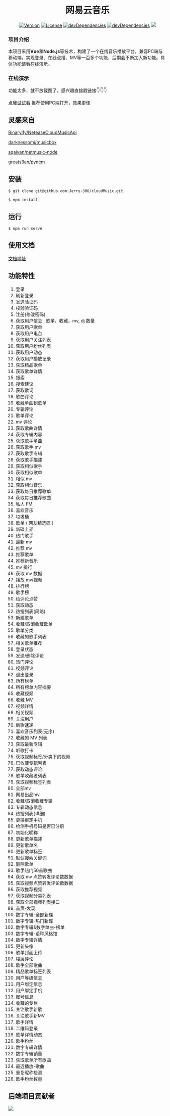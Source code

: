 <div align="center">
    <h1>网易云音乐</h1>
</div>

<p align="center">
<a href="https://www.npmjs.com/package/NeteaseCloudMusicApi"><img src="https://img.shields.io/npm/v/NeteaseCloudMusicApi.svg" alt="Version"></a>
<a href="https://www.npmjs.com/package/NeteaseCloudMusicApi"><img src="https://img.shields.io/npm/l/NeteaseCloudMusicApi.svg" alt="License"></a>
<a href="https://www.npmjs.com/package/NeteaseCloudMusicApi"><img src="https://img.shields.io/david/dev/binaryify/NeteaseCloudMusicApi.svg" alt="devDependencies" ></a>
<a href="https://www.npmjs.com/package/NeteaseCloudMusicApi"><img src="https://img.shields.io/david/binaryify/NeteaseCloudMusicApi.svg" alt="devDependencies" ></a>
<a href="https://codeclimate.com/github/Binaryify/NeteaseCloudMusicApi"><img src="https://codeclimate.com/github/Binaryify/NeteaseCloudMusicApi/badges/gpa.svg" /></a>
</p>

### 项目介绍
本项目采用**Vue**和**Node.js**等技术，构建了一个在线音乐播放平台，兼容PC端与移动端，实现登录、在线点播、MV等一百多个功能，后期会不断加入新功能。具体功能请看在线演示。

### 在线演示
功能太多，就不放截图了。感兴趣直接戳链接👇👇👇

[点我试试看](https://cloud-music-ten-black.vercel.app/#/)
推荐使用PC端打开，效果更佳

## 灵感来自

[Binaryify/NeteaseCloudMusicApi](https://github.com/Binaryify/NeteaseCloudMusicApi)

[darknessomi/musicbox](https://github.com/darknessomi/musicbox)

[sqaiyan/netmusic-node](https://github.com/sqaiyan/netmusic-node)

[greats3an/pyncm](https://github.com/greats3an/pyncm)

## 安装

```shell
$ git clone git@github.com:Jerry-306/cloudMusic.git

$ npm install
```

## 运行

```shell
$ npm run serve
```

## 使用文档

[文档地址](https://binaryify.github.io/NeteaseCloudMusicApi) 

## 功能特性

1. 登录
2. 刷新登录
3. 发送验证码
4. 校验验证码
5. 注册(修改密码)
6. 获取用户信息 , 歌单，收藏，mv, dj 数量
7. 获取用户歌单
8. 获取用户电台
9. 获取用户关注列表
10. 获取用户粉丝列表
11. 获取用户动态
12. 获取用户播放记录
13. 获取精品歌单
14. 获取歌单详情
15. 搜索
16. 搜索建议
17. 获取歌词
18. 歌曲评论
19. 收藏单曲到歌单
20. 专辑评论
21. 歌单评论
22. mv 评论
23. 获取歌曲详情
24. 获取专辑内容
25. 获取歌手单曲
26. 获取歌手 mv
27. 获取歌手专辑
28. 获取歌手描述
29. 获取相似歌手
30. 获取相似歌单
31. 相似 mv
32. 获取相似音乐
33. 获取每日推荐歌单
34. 获取每日推荐歌曲
35. 私人 FM
36. 喜欢音乐
37. 垃圾桶
38. 歌单 ( 网友精选碟 )
39. 新碟上架
40. 热门歌手
41. 最新 mv
42. 推荐 mv
43. 推荐歌单
44. 推荐新音乐
45. mv 排行
46. 获取 mv 数据
47. 播放 mv/视频
48. 排行榜
49. 歌手榜
50. 给评论点赞
51. 获取动态
52. 热搜列表(简略)
53. 新建歌单
54. 收藏/取消收藏歌单
55. 歌单分类
56. 收藏的歌手列表
57. 相关歌单推荐
58. 登录状态
59. 发送/删除评论
60. 热门评论
61. 视频评论
62. 退出登录
63. 所有榜单
64. 所有榜单内容摘要
65. 收藏视频
66. 收藏 MV
67. 视频详情
68. 相关视频
69. 关注用户
70. 新歌速递
71. 喜欢音乐列表(无序)
72. 收藏的 MV 列表
73. 获取最新专辑
74. 听歌打卡
75. 获取视频标签/分类下的视频
76. 已收藏专辑列表
77. 获取动态评论
78. 歌单收藏者列表
79. 获取视频标签列表
80. 全部mv
81. 网易出品mv
82. 收藏/取消收藏专辑
83. 专辑动态信息
84. 热搜列表(详细)
85. 更换绑定手机
86. 检测手机号码是否已注册
87. 初始化昵称
88. 更新歌单描述
89. 更新歌单名
90. 更新歌单标签
91. 默认搜索关键词
92. 删除歌单
93. 歌手热门50首歌曲
94. 获取 mv 点赞转发评论数数据
95. 获取视频点赞转发评论数数据
96. 获取推荐视频
97. 获取视频分类列表
98. 获取全部视频列表接口
99. 首页-发现
100. 数字专辑-全部新碟
101. 数字专辑-热门新碟
102. 数字专辑&数字单曲-榜单
103. 数字专辑-语种风格馆
104. 数字专辑详情
107. 更新头像
108. 歌单封面上传
109. 楼层评论
110. 歌手全部歌曲
111. 精品歌单标签列表
112. 用户等级信息
113. 用户绑定信息
114. 用户绑定手机
115. 账号信息
116. 收藏的专栏
117. 关注歌手新歌
118. 关注歌手新MV
119. 歌手详情
120. 二维码登录
121. 歌单详情动态
122. 歌手粉丝
123. 数字专辑详情
124. 数字专辑销量
125. 获取歌单所有歌曲
126. 最近播放-歌曲
127. 重复昵称检测
128. 歌手粉丝数量

## 后端项目贡献者

![](https://opencollective.com/NeteaseCloudMusicApi/contributors.svg?width=890)
